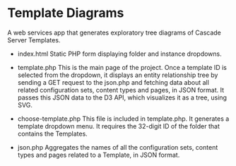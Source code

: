 # Template Diagrams

A web services app that generates exploratory tree diagrams of Cascade Server Templates.

- index.html
Static PHP form displaying folder and instance dropdowns.

- template.php
This is the main page of the project. Once a template ID is selected from the dropdown, it displays an entity relationship tree by sending a GET request to the json.php and fetching data about all related configuration sets, content types and pages, in JSON format. It passes this JSON data to the D3 API, which visualizes it as a tree, using SVG.

- choose-template.php
This file is included in template.php. It generates a template dropdown menu. It requires the 32-digit ID of the folder that contains the Templates.

- json.php
Aggregates the names of all the configuration sets, content types and pages related to a Template, in JSON format.
